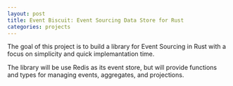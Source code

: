 ```yaml
---
layout: post
title: Event Biscuit: Event Sourcing Data Store for Rust
categories: projects
---
```


The goal of this project is to build a library for Event Sourcing in Rust with a focus on simplicity and quick implemantation time.

The library will be use Redis as its event store, but will provide functions and types for managing events, aggregates, and projections.
